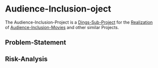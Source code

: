 # Audience-Inclusion-oject <a id="1"/>

The Audience-Inclusion-Project is a [Dings-Sub-Project](300000033.md) for the [Realization](600033.md) of [Audience-Inclusion-Movies](600146.md) and other similar Projects.

## Problem-Statement <a id="1000"/>

## Risk-Analysis <a id="2000"/>

